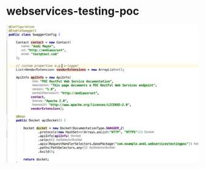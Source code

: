 # webservices-testing-poc

![diagram](https://github.com/andiausrust/webservices-testing-poc/blob/master/Screenshot%20SwaggerConfig.png)
